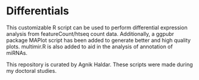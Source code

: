 # Differentials
This customizable R script can be used to perform differential expression analysis from featureCount/htseq count data.
Additionally, a ggpubr package MAPlot script has been added to generate better and high quality plots.
multimir.R is also added to aid in the analysis of annotation of miRNAs.

This repository is curated by Agnik Haldar. These scripts were made during my doctoral studies.
